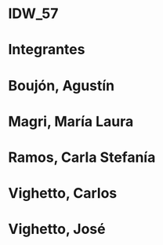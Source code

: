 # IDW_57
# Integrantes
# Boujón, Agustín
# Magri, María Laura
# Ramos, Carla Stefanía
# Vighetto, Carlos 
# Vighetto, José
